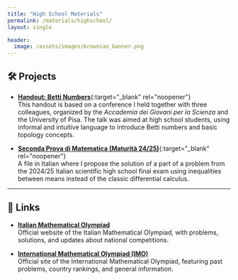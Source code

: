 ```yaml
---
title: "High School Materials"
permalink: /materials/highschool/
layout: single

header:
  image: /assets/images/brownian_banner.png
---
```


## 🛠️ Projects

- [**Handout: Betti Numbers**](/assets/Betti_handout.pdf){:target="_blank" rel="noopener"}  
  This handout is based on a conference I held together with three colleagues, organized by the *Accademia dei Giovani per la Scienza*     and the University of Pisa. The talk was aimed at high school students, using informal and intuitive language to introduce Betti         numbers and basic topology concepts.

- [**Seconda Prova di Matematica (Maturità 24/25)**](/assets/commenti_maturità_25.pdf){:target="_blank" rel="noopener"}  
  A file in Italian where I propose the solution of a part of a problem from the 2024/25 Italian scientific high school final exam using inequalities between means instead of the classic differential calculus.

---

## 📎 Links

- <a href="https://olimpiadi.dm.unibo.it" target="_blank" rel="noopener noreferrer">**Italian Mathematical Olympiad**</a>      
  Official website of the Italian Mathematical Olympiad, with problems, solutions, and updates about national competitions.

- <a href="https://www.imo-official.org" target="_blank" rel="noopener noreferrer">**International Mathematical Olympiad (IMO)**</a>  
  Official site of the International Mathematical Olympiad, featuring past problems, country rankings, and general information.

